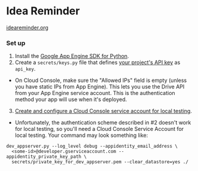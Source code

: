Idea Reminder
=============

[ideareminder.org](http://www.ideareminder.org/)

### Set up

1.  Install the [Google App Engine SDK for Python](https://developers.google.com/appengine/downloads#Google_App_Engine_SDK_for_Python).
2. Create a `secrets/keys.py` file that defines [your project's API key](https://developers.google.com/api-client-library/python/guide/aaa_apikeys) as `api_key`.
  - On Cloud Console, make sure the "Allowed IPs" field is empty (unless you have static IPs from App Engine). This lets you use the Drive API from your App Engine service account. This is the authentication method your app will use when it's deployed.
3. [Create and configure a Cloud Console service account for local testing](http:/stackoverflow.com/a/22723127/1691482).
  - Unfortunately, the authentication scheme described in #2 doesn't work for local testing, so you'll need a Cloud Console Service Account for local testing. Your command may look something like:

```
dev_appserver.py --log_level debug --appidentity_email_address \
  <some-id>@developer.gserviceaccount.com --appidentity_private_key_path \
  secrets/private_key_for_dev_appserver.pem --clear_datastore=yes ./
```